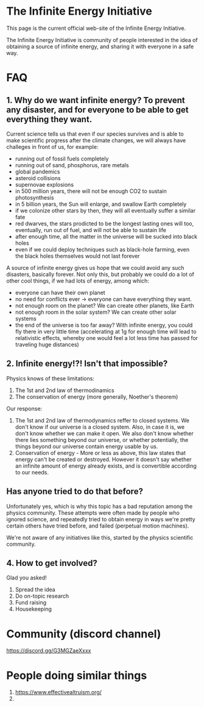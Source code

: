 # The Infinite Energy Initiative

This page is the current official web-site of the Infinite Energy Initiative.

The Infinite Energy Initiative is community of people interested in the idea of obtaining a source of infinite energy, and sharing it with everyone in a safe way.

# FAQ
## 1. Why do we want infinite energy? To prevent any disaster, and for everyone to be able to get everything they want.

Current science tells us that even if our species survives and is able to make scientific progress after the climate changes, we will always have challeges in front of us, for example: 
* running out of fossil fuels completely
* running out of sand, phosphorus, rare metals
* global pandemics
* asteroid collisions
* supernovae explosions
* in 500 million years, there will not be enough CO2 to sustain photosynthesis
* in 5 billion years, the Sun will enlarge, and swallow Earth completely
* if we colonize other stars by then, they will all eventually suffer a similar fate
* red dwarves, the stars prodicted to be the longest lasting ones will too, eventually, run out of fuel, and will not be able to sustain life
* after enough time, all the matter in the universe will be sucked into black holes
* even if we could deploy techniques such as black-hole farming, even the black holes themselves would not last forever

A source of infinite energy gives us hope that we could avoid any such disasters, basically forever.
Not only this, but probably we could do a lot of other cool things, if we had lots of energy, among which:
* everyone can have their own planet
* no need for conflicts ever -> everyone can have everything they want.
* not enough room on the planet? We can create other planets, like Earth
* not enough room in the solar system? We can create other solar systems
* the end of the universe is too far away? With infinite energy, you could fly there in very little time (accelerating at 1g for enough time will lead to relativistic effects, whereby one would feel a lot less time has passed for traveling huge distances)

## 2. Infinite energy!?! Isn't that impossible?
Physics knows of these limitations:

1. The 1st and 2nd law of thermodinamics
2. The conservation of energy (more generally, Noether's theorem)

Our response:
1. The 1st and 2nd law of thermodynamics reffer to closed systems. We don't know if our universe is a closed system. Also, in case it is, we don't know whether we can make it open. We also don't know whether there lies something beyond our universe, or whether potentially, the things beyond our universe contain energy usable by us.
2. Conservation of energy - More or less as above, this law states that energy can't be created or destroyed. However it doesn't say whether an infinite amount of energy already exists, and is convertible according to our needs.

## Has anyone tried to do that before?
Unfortunately yes, which is why this topic has a bad reputation among the physics community. These attempts were often made by people who ignored science, and repeatedly tried to obtain energy in ways we're pretty certain others have tried before, and failed (perpetual motion machines).

We're not aware of any initiatives like this, started by the physics scientific community.

## 4. How to get involved?
Glad you asked!
1. Spread the idea
2. Do on-topic research
3. Fund raising
4. Housekeeping

# Community (discord channel)
https://discord.gg/G3MGZaeXxxx

# People doing similar things
1. https://www.effectivealtruism.org/
2. 
